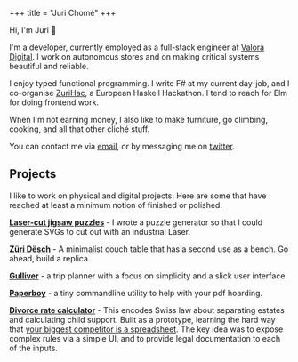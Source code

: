 +++
title = "Juri Chomé"
+++


Hi, I'm Juri 👋

I'm a developer, currently employed as a full-stack engineer at [Valora Digital](https://valora.digital/). I work on autonomous stores and on making critical systems beautiful and reliable.

I enjoy typed functional programming. I write F# at my current day-job, and I co-organise [ZuriHac](http://zurihac.com/), a European Haskell Hackathon. I tend to reach for Elm for doing frontend work.

When I'm not earning money, I also like to make furniture, go climbing, cooking, and all that other cliché stuff.

You can contact me via [email](mailto:juri@juricho.me), or by messaging me on [twitter](https://twitter.com/jurichome).


## Projects

I like to work on physical and digital projects. Here are some that have reached at least a minimum notion of finished or polished.

[**Laser-cut jigsaw puzzles**](/posts/puzzle-generator) - I wrote a puzzle generator so that I could generate SVGs to cut out with an industrial Laser.

[**Züri Dësch**](/zurich-table) - A minimalist couch table that has a second use as a bench. Go ahead, build a replica.

[**Gulliver**](https://gllvr.com) - a trip planner with a focus on simplicity and a slick user interface.

[**Paperboy**](https://github.com/2mol/pboy) - a tiny commandline utility to help with your pdf hoarding.

[**Divorce rate calculator**](https://2mol.gitlab.io/urechner) - This encodes Swiss law about separating estates and calculating child support. Built as a prototype, learning the hard way that [your biggest competitor is a spreadsheet](https://grid.is/blog/your-biggest-competitor-is-a-spreadsheet). The key idea was to expose complex rules via a simple UI, and to provide legal documentation to each of the inputs.
